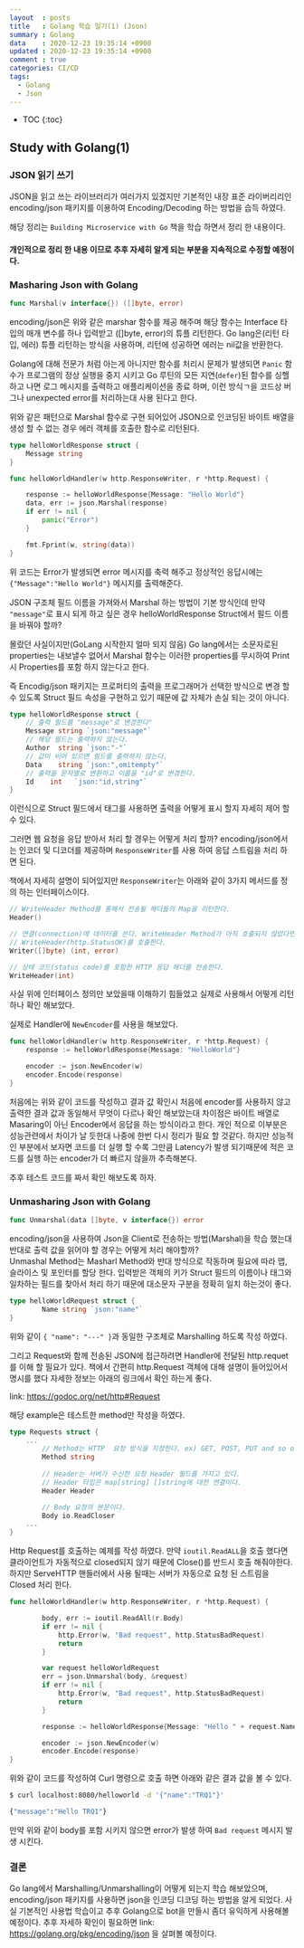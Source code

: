 ```yaml
---
layout	: posts
title	: Golang 학습 일기(1) (Json)
summary	: Golang
data	: 2020-12-23 19:35:14 +0900
updated	: 2020-12-23 19:35:14 +0900
comment	: true
categories: CI/CD
tags:
  - Golang
  - Json
---
```


* TOC
{:toc}

## Study with Golang(1)


### JSON 읽기 쓰기
JSON을 읽고 쓰는 라이브러리가 여러가지 있겠지만 기본적인 내장 표준 라이버리리인 encoding/json 패키지를 이용하여 Encoding/Decoding 하는 방법을 습득 하였다.

해당 정리는 `Building Microservice with Go` 책을 학습 하면서 정리 한 내용이다.  

#### 개인적으로 정리 한 내용 이므로 추후 자세히 알게 되는 부분을 지속적으로 수정할 예정이다.


### Masharing Json with Golang

```go
func Marshal(v interface{}) ([]byte, error)
```

encoding/json은 위와 같은 marshar 함수를 제공 해주며 해당 함수는 Interface 타입의 매개 변수를 하나 입력받고 ([]byte, error)의 튜플 리턴한다. Go lang은(리턴 타입, 에러) 튜플 리턴하는 방식을 사용하며, 리턴에 성공하면 에러는 nil값을 반환한다.

Golang에 대해 전문가 처럼 아는게 아니지만 함수를 처리시 문제가 발생되면 `Panic` 함수가 프로그램의 정상 실행을 중지 시키고 Go 루틴의 모든 지연(`defer`)된 함수를 싱핼하고 나면 로그 메시지를 출력하고 애플리케이션을 종료 하며, 이런 방식ㄱ을 코드상 버그나 unexpected error를 처리하는대 사용 된다고 한다.

위와 같은 패턴으로 Marshal 함수로 구현 되어있어 JSON으로 인코딩된 바이트 배열을 생성 할 수 없는 경우 에러 객체를 호출한 함수로 리턴된다.    


```go
type helloWorldResponse struct {
    Message string
}

func helloWorldHandler(w http.ResponseWriter, r *http.Request) {

	response := helloWorldResponse{Message: "Hello World"}
	data, err := json.Marshal(response)
	if err != nil {
		panic("Error")
	}

	fmt.Fprint(w, string(data))
}
```

위 코드는 Error가 발생되면 error 메시지를 축력 해주고 정상적인 응답시에는 `{"Message":"Hello World"}` 메시지를 출력해준다.

JSON 구조체 필드 이름을 가져와서 Marshal 하는 방법이 기본 방식인데 만약 `"message"`로 표시 되게 하고 싶은 경우  helloWorldResponse Struct에서 필드 이름을 바꿔야 할까?

몰랐던 사실이지만(GoLang 시작한지 얼마 되지 않음) Go lang에서는 소문자로된 properties는 내보낼수 없어서 Marshal 함수는 이러한 properties를 무시하여 Print시 Properties를 포함 하지 않는다고 한다.

즉 Encodig/json 패키지는 프로퍼티의 출력을 프로그래머가 선택한 방식으로 변경 할 수 있도록 Struct 필드 속성을 구현하고 있기 때문에 값 자체가 손실 되는 것이 아니다.


```go
type helloWorldResponse struct {
    // 출력 필드를 "message"로 변경한다"
    Message string `json:"message"`
    // 해당 필드는 출력하지 않는다.
    Author  string `json:"-"`
    // 값이 비어 있으면 필드를 출력하지 않는다.
    Data    string `json:",omitempty"`
    // 출력을 문자열로 변환하고 이름을 "id"로 변경한다.
    Id    int   `json:"id,string"`
}
```

이런식으로 Struct 필드에서 태그를 사용하면 출력을 어떻게 표시 할지 자세히 제어 할 수 있다. 

그러면 웹 요청을 응답 받아서 처리 할 경우는 어떻게 처리 할까? encoding/json에서는 인코더 및 디코더를 제공하며 `ResponseWriter`를 사용 하여 응답 스트림을 처리 하면 된다.

책에서 자세히 설명이 되어있지만 `ResponseWriter`는 아래와 같이 3가지 메서드를 정의 하는 인터페이스이다.

```go
// WriteHeader Method를 통해서 전송될 해더들의 Map을 리턴한다.
Header()

// 연결(connection)에 데이터를 쓴다. WriteHeader Method가 아직 호출되지 않았다면
// WriteHeader(http.StatusOK)를 호출한다.
Writer([]byte) (int, error)

// 상태 코드(status code)를 포함한 HTTP 응답 헤더를 전송한다.
WriteHeader(int)
```

사실 위에 인터페이스 정의만 보았을때 이해하기 힘들었고 실제로 사용해서 어떻게 리턴하나 확인 해보았다.

실제로 Handler에 `NewEncoder`를 사용을 해보았다.

```go
func helloWorldHandler(w http.ResponseWriter, r *http.Request) {
	response := helloWorldResponse{Message: "HelloWorld"}

	encoder := json.NewEncoder(w)
	encoder.Encode(response)
}
```

처음에는 위와 같이 코드를 작성하고 결과 값 확인시 처음에 encoder를 사용하지 않고 출력한 결과 값과 동일해서 무엇이 다르나 확인 해보았는대 차이점은 바이트 배열로 Masaring이 아닌 Encoder에서 응답을 하는 방식이라고 한다. 개인 적으로 이부분은 성능관련에서 차이가 날 듯한대 나중에 한번 다시 정리가 필요 할 것같다. 하지만 성능적인 부분에서 보자면 코드를 더 실행 할 수록 그만큼 Latency가 발생 되기때문에 적은 코드를 실행 하는 encoder가 더 빠르지 않을까 추측해본다.

추후 테스트 코드를 짜서 확인 해보도록 하자.


### Unmasharing Json with Golang

```go
func Unmarshal(data []byte, v interface{}) error
```

encoding/json을 사용하여 Json을 Client로 전송하는 방법(Marshal)을 학습 했는대 반대로 출력 값을 읽어야 할 경우는 어떻게 처리 해야할까?  
Unmashal Method는 Masharl Method와 반대 방식으로 작동하며 필요에 따라 맵, 슬라이스 및 포인터를 할당 한다. 입력받은 객체의 키가 Struct 필드의 이름이나 태그와 일차하는 필드를 찾아서 처리 하기 때문에 대소문자 구분을 정확히 일치 하는것이 좋다.

```go
type helloWorldRequest struct {
		Name string `json:"name"`
}
```
위와 같이 `{ "name": "---" }`과 동일한 구조체로 Marshalling 하도록 작성 하였다.

그리고 Request와 함께 전송된 JSON에 접근하려면 Handler에 전달된 http.requet를 이해 할 필요가 있다.
책에서 간편히 http.Request 객체에 대해 설명이 들어있어서 명시를 했다 자세한 정보는 아래의 링크에서 확인 하는게 좋다.  

link: https://godoc.org/net/http#Request

해당 example은 테스트한 method만 작성을 하였다.

```go
type Requests struct {
    ...
        // Method는 HTTP  요청 방식을 지정한다. ex) GET, POST, PUT and so on.
        Method string
        
        // Header는 서버가 수신한 요청 Header 필드를 가지고 있다.
        // Header 타입은 map[string] []string에 대한 연결이다.
        Header Header

        // Body 요청의 본문이다.
        Body io.ReadCloser
    ...    
}
```

Http Request를 호출하는 예제를 작성 하였다. 만약 `ioutil.ReadALL`을 호출 했다면 클라이언트가 자동적으로 closed되지 않기 때문에 Close()를 반드시 호출 해줘야한다. 하지만 ServeHTTP 핸들러에서 사용 될때는 서버가 자동으로 요청 된 스트림을 Closed 처리 한다.

```go
func helloWorldHandler(w http.ResponseWriter, r *http.Request) {

		body, err := ioutil.ReadAll(r.Body)
		if err != nil {
			http.Error(w, "Bad request", http.StatusBadRequest)
			return
		}

		var request helloWorldRequest
		err = json.Unmarshal(body, &request)
		if err != nil {
			http.Error(w, "Bad request", http.StatusBadRequest)
			return
		}

		response := helloWorldResponse{Message: "Hello " + request.Name}

		encoder := json.NewEncoder(w)
		encoder.Encode(response)
}
```

위와 같이 코드를 작성하여 Curl 명령으로 호출 하면 아래와 같은 결과 값을 볼 수 있다. 

```bash
$ curl localhost:8080/helloworld -d '{"name":"TRQ1"}'

{"message":"Hello TRQ1"}
```

만약 위와 같이 body를 포함 시키지 않으면 error가 발생 하여 `Bad request` 메시지 발생 시킨다.  


### 결론
Go lang에서 Marshalling/Unmarshalling이 어떻게 되는지 학습 해보았으며, encoding/json 패키지를 사용하면 json을 인코딩 디코딩 하는 방법을 알게 되었다. 사실 기본적인 사용법 학습이고 추후 Golang으로 bot을 만들시 좀더 유익하게 사용해볼 예정이다.
추후 자세하 확인이 필요하면 link: https://golang.org/pkg/encoding/json 을 살펴볼 예정이다.